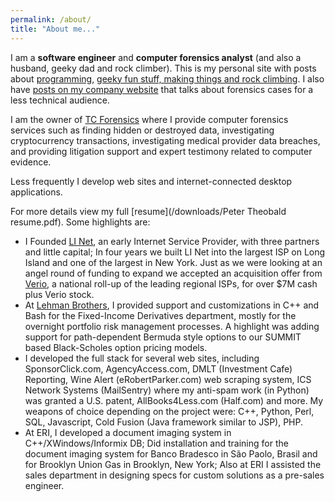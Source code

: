 ```yaml
---
permalink: /about/ 
title: "About me..."
---
```

I am a **software engineer** and **computer forensics analyst** (and also a husband, geeky dad and rock climber). This is my personal site with posts about [programming](/categories/tech/), [geeky fun stuff, making things and rock climbing](/categories/personal/). I also have [posts on my company website](http://www.tcforensics.com) that talks about forensics cases for a less technical audience.

I am the owner of [TC Forensics](http://www.tcforensics.com) where I provide computer forensics services such as finding hidden or destroyed data, investigating cryptocurrency transactions, investigating medical provider data breaches, and providing litigation support and expert testimony related to computer evidence.

Less frequently I develop web sites and internet-connected desktop applications.

For more details view my full [resume](/downloads/Peter Theobald resume.pdf). Some highlights are:

* I Founded [LI Net](https://angel.co/company/li-net), an early Internet Service Provider, with three partners and little capital; In four years we built LI Net into the largest ISP on Long Island and one of the largest in New York. Just as we were looking at an angel round of funding to expand we accepted an acquisition offer from [Verio](https://www.crunchbase.com/organization/verio#/entity), a national roll-up of the leading regional ISPs, for over $7M cash plus Verio stock.
* At [Lehman Brothers](https://www.crunchbase.com/organization/lehman-brothers#/entity), I provided support and customizations in C++ and Bash for the Fixed-Income Derivatives department, mostly for the overnight portfolio risk management processes. A highlight was adding support for path-dependent Bermuda style options to our SUMMIT based Black-Scholes option pricing models.
* I developed the full stack for several web sites, including SponsorClick.com, AgencyAccess.com, DMLT (Investment Cafe) Reporting, Wine Alert (eRobertParker.com) web scraping system, ICS Network Systems (MailSentry) where my anti-spam work (in Python) was granted a U.S. patent, AllBooks4Less.com (Half.com) and more. My weapons of choice depending on the project were: C++, Python, Perl, SQL, Javascript, Cold Fusion (Java framework similar to JSP), PHP.
* At ERI, I developed a document imaging system in C++/XWindows/Informix DB; Did installation and training for the document imaging system for Banco Bradesco in São Paolo, Brasil and for Brooklyn Union Gas in Brooklyn, New York; Also at ERI I assisted the sales department in designing specs for custom solutions as a pre-sales engineer.


